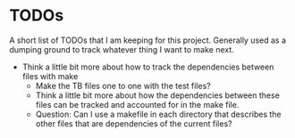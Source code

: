 # TODOs

A short list of TODOs that I am keeping for this project. Generally used as a dumping ground to track whatever thing I want to make next.

- Think a little bit more about how to track the dependencies between files with make
  - Make the TB files one to one with the test files?
  - Think a little bit more about how the dependencies between these files can be tracked and
    accounted for in the make file.
  - Question: Can I use a makefile in each directory that describes the other files that
    are dependencies of the current files?
